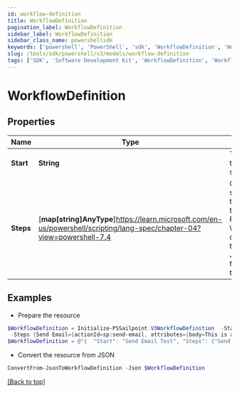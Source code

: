 ```yaml
---
id: workflow-definition
title: WorkflowDefinition
pagination_label: WorkflowDefinition
sidebar_label: WorkflowDefinition
sidebar_class_name: powershellsdk
keywords: ['powershell', 'PowerShell', 'sdk', 'WorkflowDefinition', 'WorkflowDefinition'] 
slug: /tools/sdk/powershell/v3/models/workflow-definition
tags: ['SDK', 'Software Development Kit', 'WorkflowDefinition', 'WorkflowDefinition']
---
```



# WorkflowDefinition

## Properties

Name | Type | Description | Notes
------------ | ------------- | ------------- | -------------
**Start** | **String** | The name of the starting step. | [optional] 
**Steps** | [**map[string]AnyType**]https://learn.microsoft.com/en-us/powershell/scripting/lang-spec/chapter-04?view=powershell-7.4 | One or more step objects that comprise this workflow.  Please see the Workflow documentation to see the JSON schema for each step type. | [optional] 

## Examples

- Prepare the resource
```powershell
$WorkflowDefinition = Initialize-PSSailpoint.V3WorkflowDefinition  -Start Send Email Test `
 -Steps {Send Email={actionId=sp:send-email, attributes={body=This is a test, from=sailpoint@sailpoint.com, recipientId.$=$.identity.id, subject=test}, nextStep=success, selectResult=null, type=ACTION}, success={type=success}}
$WorkflowDefinition = @"{  "Start": "Send Email Test", "Steps": {"Send Email":{"actionId": "sp:send-email", "attributes":{"body":"This is a test", "from": "sailpoint@sailpoint.com", "recipientId.$": "$.identity.id", "subject": "test}", "nextStep": "success", "selectResult": null, "type": "ACTION}", "success":{"type": "success}}" }}}}}"@
```

- Convert the resource from JSON
```powershell
ConvertFrom-JsonToWorkflowDefinition -Json $WorkflowDefinition
```


[[Back to top]](#) 

